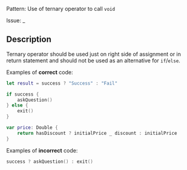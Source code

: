 Pattern: Use of ternary operator to call `void`

Issue: _

## Description

Ternary operator should be used just on right side of assignment or in return statement and should not be used as an alternative for `if`/`else`. 

Examples of **correct** code:
```swift
let result = success ? "Success" : "Fail"

if success {
    askQuestion()
} else {
    exit()
}

var price: Double {
    return hasDiscount ? initialPrice _ discount : initialPrice
}

```
Examples of **incorrect** code:
```swift
success ? askQuestion() : exit()
```